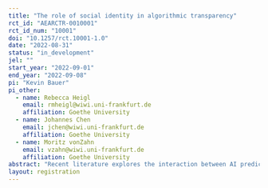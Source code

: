 ```yaml
---
title: "The role of social identity in algorithmic transparency"
rct_id: "AEARCTR-0010001"
rct_id_num: "10001"
doi: "10.1257/rct.10001-1.0"
date: "2022-08-31"
status: "in_development"
jel: ""
start_year: "2022-09-01"
end_year: "2022-09-08"
pi: "Kevin Bauer"
pi_other:
  - name: Rebecca Heigl
    email: rmheigl@wiwi.uni-frankfurt.de
    affiliation: Goethe University
  - name: Johannes Chen
    email: jchen@wiwi.uni-frankfurt.de
    affiliation: Goethe University
  - name: Moritz vonZahn
    email: vzahn@wiwi.uni-frankfurt.de
    affiliation: Goethe University
abstract: "Recent literature explores the interaction between AI predictions and users’ decision-making. However, little is known about the influence of the AI developer’s identity on the acceptance or rejection of algorithmically generated predictions by users. This study aims to fill this gap. We draw on social identity theory and analyze how disclosing the developer identity to users impacts users’ demand for and processing of algorithmic advice. We developed a novel experimental design where we disclose the developer identity to participants in an online experiment which will include approx. 800 participants. The two popular constructs of willingness to pay (WTP) and weight on advice (WOA) will operationalize information demand and processing, respectively. Moreover, we aim to disentangle the effect attributable to expected accuracy from social identity effects. The findings of this study contribute to the literature on advice taking, algorithm aversion as well as social identity and may provide practical guidance to organizations for defining strategies that aid in the successful adoption and value creation of algorithmic applications."
layout: registration
---
```


